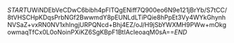 $START$UWiNDEbVeCDwC6bibh4pFlTQgENiff7Q900eo6N9e121jBrYb/S7tCC/8tVHSCHpKDqsPrbNGf2BwwmdY8pEUNLdLTiPQie8hPpEt3Vy4WYkGhynhNVSaZ+vxRN0NV1xhIngjURPQNcd+Bhj4EZ/oJ/H9jSbYWXMH9PWw+mOkgowmaqTfCx0L0oNoinPXiKZ6SgKBpF1BtIAcIeoaqM0sA==$END$
